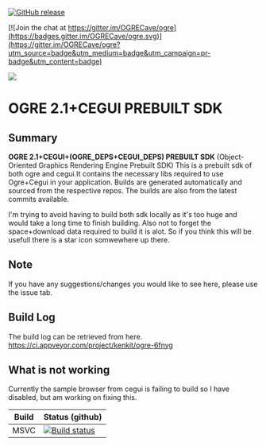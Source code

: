 [![GitHub release](https://img.shields.io/github/release/kenkit/ogre.svg)]()

[![Join the chat at https://gitter.im/OGRECave/ogre](https://badges.gitter.im/OGRECave/ogre.svg)](https://gitter.im/OGRECave/ogre?utm_source=badge&utm_medium=badge&utm_campaign=pr-badge&utm_content=badge)

![](Docs/ogre-logo-wetfloor.gif)
# OGRE 2.1+CEGUI PREBUILT SDK
## Summary
**OGRE 2.1+CEGUI+(OGRE_DEPS+CEGUI_DEPS) PREBUILT SDK**
(Object-Oriented Graphics Rendering Engine Prebuilt SDK) 
This is a prebuilt sdk of both ogre and cegui.It contains the necessary libs required to use Ogre+Cegui in your application. 
Builds are generated automatically and sourced from the respective repos.
The builds are also from the latest commits available.

I'm trying to avoid having to build both sdk locally as it's too huge and would take a long time to finish building.
Also not to forget the space+download data required to build it is alot.
So if you think this will be usefull there is a star icon somwewhere up there.

## Note
If you have any suggestions/changes you would like to see here, please use the issue tab.

## Build Log
The build log can be retrieved from here.
https://ci.appveyor.com/project/kenkit/ogre-6fnyg
## What is not working
Currently the sample browser from cegui is failing to build so I have disabled, but am working on fixing this.

| Build | Status (github) |
|-------|-----------------|
| MSVC | [![Build status](https://ci.appveyor.com/api/projects/status/q4q8yqy7uad0utmd?svg=true)](https://ci.appveyor.com/project/kenkit/ogre-6fnyg)
